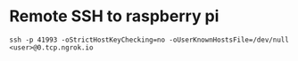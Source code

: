 # Remote SSH to raspberry pi
    ssh -p 41993 -oStrictHostKeyChecking=no -oUserKnownHostsFile=/dev/null <user>@0.tcp.ngrok.io

